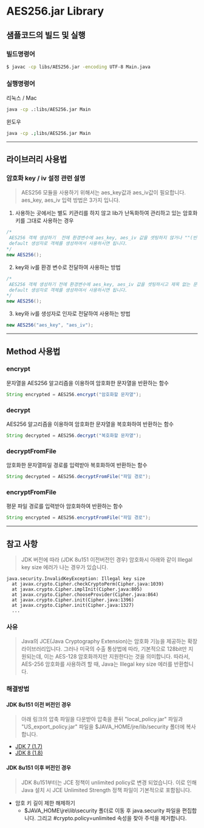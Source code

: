 # AES256.jar Library
## 샘플코드의 빌드 및 실행

### 빌드명령어 
```bash
$ javac -cp libs/AES256.jar -encoding UTF-8 Main.java
```

### 실행명령어
리눅스 / Mac
```bash
java -cp .:libs/AES256.jar Main
```

윈도우
```bash
java -cp .;libs/AES256.jar Main
```
 
---
## 라이브러리 사용법
### 암호화 key / iv 설정 관련 설명

> AES256 모듈을 사용하기 위해서는 aes_key값과 aes_iv값이 필요합니다.
aes_key, aes_iv 입력 방법은 3가지 입니다.

1. 사용하는 곳에서는 별도 키관리를 하지 않고 lib가 난독화하여 관리하고 있는 암호화키를 그대로 사용하는 경우
```java
/* 
 AES256 객체 생성하기  전에 환경변수에 aes_key, aes_iv 값을 셋팅하지 않거나 ""(빈값)으로 셋팅한 상태에서, 제목 없는 문서
 default 생성자로 객체를 생성하여서 사용하시면 됩니다.
*/
new AES256();
```

2. key와 iv를 환경 변수로 전달하여 사용하는 방법
```java
/* 
 AES256 객체 생성하기 전에 환경변수에 aes_key, aes_iv 값을 셋팅하시고 제목 없는 문서
 default 생성자로 객체를 생성하여서 사용하시면 됩니다.
*/
new AES256();
```

3. key와 iv를 생성자로 인자로 전달하여 사용하는 방법
```java
new AES256("aes_key", "aes_iv");
```

---
## Method 사용법
### encrypt
문자열을 AES256 알고리즘을 이용하여 암호화한 문자열을 반환하는 함수 
```java
String encrypted = AES256.encrypt("암호화할 문자열");
```
### decrypt
AES256 알고리즘을 이용하여 암호화한 문자열을 복호화하여 반환하는 함수 
```java
String decrypted = AES256.decrypt("복호화할 문자열");
```
### decryptFromFile
암호화한 문자열파일 경로를 입력받아 복호화하여 반환하는 함수
```java
String decrypted = AES256.decryptFromFile("파일 경로");
```
### encryptFromFile
평문 파일 경로를 입력받아 암호화하여 반환하는 함수
```java
String encrypted = AES256.encryptFromFile("파일 경로");
```

---
## 참고 사항 ###
> JDK 버전에 따라 (JDK 8u151 이전버전인 경우)
암호화시 아래와 같이 Illegal key size 에러가 나는 경우가 있습니다. 
```
java.security.InvalidKeyException: Illegal key size
  at javax.crypto.Cipher.checkCryptoPerm(Cipher.java:1039)
  at javax.crypto.Cipher.implInit(Cipher.java:805)
  at javax.crypto.Cipher.chooseProvider(Cipher.java:864)
  at javax.crypto.Cipher.init(Cipher.java:1396)
  at javax.crypto.Cipher.init(Cipher.java:1327)
  ...
```

### 사유 
> Java의 JCE(Java Cryptography Extension)는 암호화 기능을 제공하는 확장 라이브러리입니다. 그러나 미국의 수출 통상법에 따라, 기본적으로 128bit만 지원되는데, 이는 AES-128 암호화까지만 지원한다는 것을 의미합니다. 따라서, AES-256 암호화를 사용하려 할 때, Java는 Illegal key size 에러를 반환합니다.


### 해결방법
#### JDK 8u151 이전 버전인 경우
> 아래 링크의 압축 파일을 다운받아 압축을 푼뒤 "local_policy.jar" 파일과 "US_export_policy.jar" 파일을 $JAVA_HOME/jre/lib/security 폴더에 복사합니다. 
- [JDK 7 (1.7)](./download/UnlimitedJCEPolicyJDK7.zip) 
- [JDK 8 (1.8)](./download/jce_policy-8.zip)

#### JDK 8u151 이후 버전인 경우
> JDK 8u151부터는 JCE 정책이 unlimited policy로 변경 되었습니다. 이로 인해 Java 설치 시 JCE Unlimited Strength 정책 파일이 기본적으로 포함됩니다. 

- 암호 키 길이 제한 해제하기
  - $JAVA_HOME\jre\lib\security 폴더로 이동 후 java.security 파일을 편집합니다. 그리고 #crypto.policy=unlimited 속성을 찾아 주석을 제거합니다.
